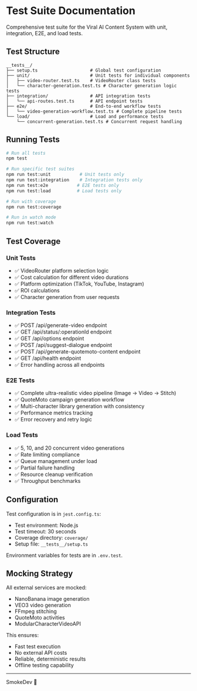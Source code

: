 # Test Suite Documentation

Comprehensive test suite for the Viral AI Content System with unit, integration, E2E, and load tests.

## Test Structure

```
__tests__/
├── setup.ts                    # Global test configuration
├── unit/                       # Unit tests for individual components
│   ├── video-router.test.ts    # VideoRouter class tests
│   └── character-generation.test.ts # Character generation logic tests
├── integration/                # API integration tests
│   └── api-routes.test.ts      # API endpoint tests
├── e2e/                        # End-to-end workflow tests
│   └── video-generation-workflow.test.ts # Complete pipeline tests
└── load/                       # Load and performance tests
    └── concurrent-generation.test.ts # Concurrent request handling
```

## Running Tests

```bash
# Run all tests
npm test

# Run specific test suites
npm run test:unit           # Unit tests only
npm run test:integration    # Integration tests only
npm run test:e2e           # E2E tests only
npm run test:load          # Load tests only

# Run with coverage
npm run test:coverage

# Run in watch mode
npm run test:watch
```

## Test Coverage

### Unit Tests
- ✅ VideoRouter platform selection logic
- ✅ Cost calculation for different video durations
- ✅ Platform optimization (TikTok, YouTube, Instagram)
- ✅ ROI calculations
- ✅ Character generation from user requests

### Integration Tests
- ✅ POST /api/generate-video endpoint
- ✅ GET /api/status/:operationId endpoint
- ✅ GET /api/options endpoint
- ✅ POST /api/suggest-dialogue endpoint
- ✅ POST /api/generate-quotemoto-content endpoint
- ✅ GET /api/health endpoint
- ✅ Error handling across all endpoints

### E2E Tests
- ✅ Complete ultra-realistic video pipeline (Image → Video → Stitch)
- ✅ QuoteMoto campaign generation workflow
- ✅ Multi-character library generation with consistency
- ✅ Performance metrics tracking
- ✅ Error recovery and retry logic

### Load Tests
- ✅ 5, 10, and 20 concurrent video generations
- ✅ Rate limiting compliance
- ✅ Queue management under load
- ✅ Partial failure handling
- ✅ Resource cleanup verification
- ✅ Throughput benchmarks

## Configuration

Test configuration is in `jest.config.ts`:
- Test environment: Node.js
- Test timeout: 30 seconds
- Coverage directory: `coverage/`
- Setup file: `__tests__/setup.ts`

Environment variables for tests are in `.env.test`.

## Mocking Strategy

All external services are mocked:
- NanoBanana image generation
- VEO3 video generation
- FFmpeg stitching
- QuoteMoto activities
- ModularCharacterVideoAPI

This ensures:
- Fast test execution
- No external API costs
- Reliable, deterministic results
- Offline testing capability

---
SmokeDev 🚬
